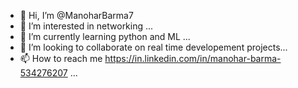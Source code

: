 - 👋 Hi, I’m @ManoharBarma7
- 👀 I’m interested in networking ...
- 🌱 I’m currently learning python and ML ...
- 💞️ I’m looking to collaborate on real time developement projects...
- 📫 How to reach me https://in.linkedin.com/in/manohar-barma-534276207 ...

<!---
ManoharBarma7/ManoharBarma7 is a ✨ special ✨ repository because its `README.md` (this file) appears on your GitHub profile.
You can click the Preview link to take a look at your changes.
--->
